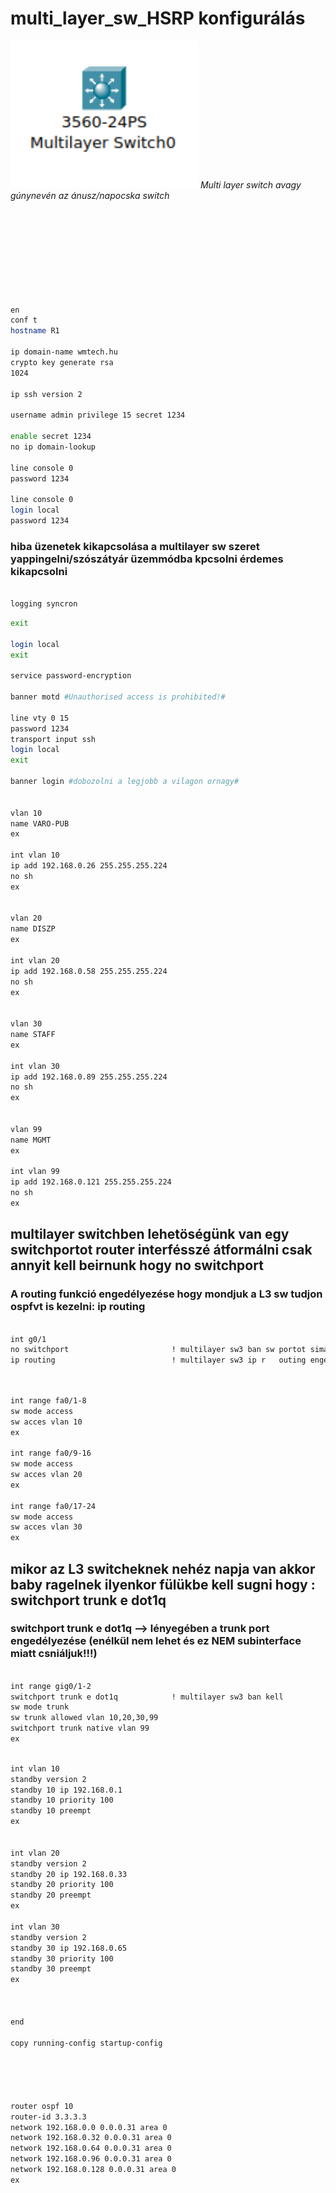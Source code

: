 # multi_layer_sw_HSRP konfigurálás
<img src="sw3.png" alt="multilayer_sw" width="300px">
<i>Multi layer switch avagy gúnynevén az ánusz/napocska switch</i>

```bash









en
conf t
hostname R1

ip domain-name wmtech.hu
crypto key generate rsa 
1024

ip ssh version 2

username admin privilege 15 secret 1234

enable secret 1234
no ip domain-lookup 

line console 0
password 1234

line console 0
login local
password 1234

```
### hiba üzenetek kikapcsolása a multilayer sw szeret yappingelni/szószátyár üzemmódba kpcsolni érdemes kikapcsolni
```bash

logging syncron

```

```bash
exit

login local
exit

service password-encryption 

banner motd #Unauthorised access is prohibited!#

line vty 0 15
password 1234
transport input ssh 
login local 
exit

banner login #dobozolni a legjobb a vilagon ornagy#


vlan 10
name VARO-PUB
ex

int vlan 10
ip add 192.168.0.26 255.255.255.224
no sh
ex


vlan 20
name DISZP
ex

int vlan 20
ip add 192.168.0.58 255.255.255.224
no sh
ex


vlan 30
name STAFF
ex

int vlan 30
ip add 192.168.0.89 255.255.255.224
no sh
ex


vlan 99
name MGMT
ex

int vlan 99
ip add 192.168.0.121 255.255.255.224
no sh
ex

```

## multilayer switchben lehetöségünk van egy switchportot router interfésszé átformálni csak annyit kell beirnunk hogy __no switchport__
### A routing funkció engedélyezése hogy mondjuk a L3 sw tudjon ospfvt is kezelni: __ip routing__

```bash

int g0/1 
no switchport                       ! multilayer sw3 ban sw portot sima interfészé
ip routing                          ! multilayer sw3 ip r   outing engedélyezése

```


```bash


int range fa0/1-8
sw mode access
sw acces vlan 10
ex

int range fa0/9-16
sw mode access
sw acces vlan 20
ex

int range fa0/17-24
sw mode access
sw acces vlan 30
ex

```

## mikor az L3 switcheknek nehéz napja van akkor baby ragelnek ilyenkor fülükbe kell sugni hogy : __switchport trunk e dot1q__

### __switchport trunk e dot1q__ --> lényegében a trunk port engedélyezése (enélkül nem lehet és ez NEM subinterface miatt csniáljuk!!!)

```bash

int range gig0/1-2
switchport trunk e dot1q            ! multilayer sw3 ban kell
sw mode trunk 
sw trunk allowed vlan 10,20,30,99
switchport trunk native vlan 99
ex

```


```bash

int vlan 10
standby version 2
standby 10 ip 192.168.0.1
standby 10 priority 100
standby 10 preempt 
ex


int vlan 20
standby version 2
standby 20 ip 192.168.0.33
standby 20 priority 100
standby 20 preempt 
ex

int vlan 30
standby version 2
standby 30 ip 192.168.0.65
standby 30 priority 100
standby 30 preempt 
ex



end 

copy running-config startup-config





router ospf 10
router-id 3.3.3.3
network 192.168.0.0 0.0.0.31 area 0
network 192.168.0.32 0.0.0.31 area 0
network 192.168.0.64 0.0.0.31 area 0
network 192.168.0.96 0.0.0.31 area 0
network 192.168.0.128 0.0.0.31 area 0
ex




```
